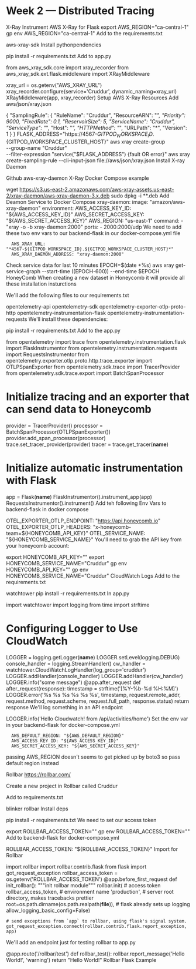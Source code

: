# Week 2 — Distributed Tracing

X-Ray
Instrument AWS X-Ray for Flask
export AWS_REGION="ca-central-1"
gp env AWS_REGION="ca-central-1"
Add to the requirements.txt

aws-xray-sdk
Install pythonpendencies

pip install -r requirements.txt
Add to app.py

from aws_xray_sdk.core import xray_recorder
from aws_xray_sdk.ext.flask.middleware import XRayMiddleware

xray_url = os.getenv("AWS_XRAY_URL")
xray_recorder.configure(service='Cruddur', dynamic_naming=xray_url)
XRayMiddleware(app, xray_recorder)
Setup AWS X-Ray Resources
Add aws/json/xray.json

{
  "SamplingRule": {
      "RuleName": "Cruddur",
      "ResourceARN": "*",
      "Priority": 9000,
      "FixedRate": 0.1,
      "ReservoirSize": 5,
      "ServiceName": "Cruddur",
      "ServiceType": "*",
      "Host": "*",
      "HTTPMethod": "*",
      "URLPath": "*",
      "Version": 1
  }
}
FLASK_ADDRESS="https://4567-${GITPOD_WORKSPACE_ID}.${GITPOD_WORKSPACE_CLUSTER_HOST}"
aws xray create-group \
   --group-name "Cruddur" \
   --filter-expression "service(\"$FLASK_ADDRESS\") {fault OR error}"
aws xray create-sampling-rule --cli-input-json file://aws/json/xray.json
Install X-ray Daemon

Github aws-xray-daemon X-Ray Docker Compose example

 wget https://s3.us-east-2.amazonaws.com/aws-xray-assets.us-east-2/xray-daemon/aws-xray-daemon-3.x.deb
 sudo dpkg -i **.deb
Add Deamon Service to Docker Compose
  xray-daemon:
    image: "amazon/aws-xray-daemon"
    environment:
      AWS_ACCESS_KEY_ID: "${AWS_ACCESS_KEY_ID}"
      AWS_SECRET_ACCESS_KEY: "${AWS_SECRET_ACCESS_KEY}"
      AWS_REGION: "us-east-1"
    command:
      - "xray -o -b xray-daemon:2000"
    ports:
      - 2000:2000/udp
We need to add these two env vars to our backend-flask in our docker-compose.yml file

      AWS_XRAY_URL: "*4567-${GITPOD_WORKSPACE_ID}.${GITPOD_WORKSPACE_CLUSTER_HOST}*"
      AWS_XRAY_DAEMON_ADDRESS: "xray-daemon:2000"
Check service data for last 10 minutes
EPOCH=$(date +%s)
aws xray get-service-graph --start-time $(($EPOCH-600)) --end-time $EPOCH
HoneyComb
When creating a new dataset in Honeycomb it will provide all these installation insturctions

We'll add the following files to our requirements.txt

opentelemetry-api 
opentelemetry-sdk 
opentelemetry-exporter-otlp-proto-http 
opentelemetry-instrumentation-flask 
opentelemetry-instrumentation-requests
We'll install these dependencies:

pip install -r requirements.txt
Add to the app.py

from opentelemetry import trace
from opentelemetry.instrumentation.flask import FlaskInstrumentor
from opentelemetry.instrumentation.requests import RequestsInstrumentor
from opentelemetry.exporter.otlp.proto.http.trace_exporter import OTLPSpanExporter
from opentelemetry.sdk.trace import TracerProvider
from opentelemetry.sdk.trace.export import BatchSpanProcessor
# Initialize tracing and an exporter that can send data to Honeycomb
provider = TracerProvider()
processor = BatchSpanProcessor(OTLPSpanExporter())
provider.add_span_processor(processor)
trace.set_tracer_provider(provider)
tracer = trace.get_tracer(__name__)
# Initialize automatic instrumentation with Flask
app = Flask(__name__)
FlaskInstrumentor().instrument_app(app)
RequestsInstrumentor().instrument()
Add teh following Env Vars to backend-flask in docker compose

OTEL_EXPORTER_OTLP_ENDPOINT: "https://api.honeycomb.io"
OTEL_EXPORTER_OTLP_HEADERS: "x-honeycomb-team=${HONEYCOMB_API_KEY}"
OTEL_SERVICE_NAME: "${HONEYCOMB_SERVICE_NAME}"
You'll need to grab the API key from your honeycomb account:

export HONEYCOMB_API_KEY=""
export HONEYCOMB_SERVICE_NAME="Cruddur"
gp env HONEYCOMB_API_KEY=""
gp env HONEYCOMB_SERVICE_NAME="Cruddur"
CloudWatch Logs
Add to the requirements.txt

watchtower
pip install -r requirements.txt
In app.py

import watchtower
import logging
from time import strftime
# Configuring Logger to Use CloudWatch
LOGGER = logging.getLogger(__name__)
LOGGER.setLevel(logging.DEBUG)
console_handler = logging.StreamHandler()
cw_handler = watchtower.CloudWatchLogHandler(log_group='cruddur')
LOGGER.addHandler(console_handler)
LOGGER.addHandler(cw_handler)
LOGGER.info("some message")
@app.after_request
def after_request(response):
    timestamp = strftime('[%Y-%b-%d %H:%M]')
    LOGGER.error('%s %s %s %s %s %s', timestamp, request.remote_addr, request.method, request.scheme, request.full_path, response.status)
    return response
We'll log something in an API endpoint

LOGGER.info('Hello Cloudwatch! from  /api/activities/home')
Set the env var in your backend-flask for docker-compose.yml

      AWS_DEFAULT_REGION: "${AWS_DEFAULT_REGION}"
      AWS_ACCESS_KEY_ID: "${AWS_ACCESS_KEY_ID}"
      AWS_SECRET_ACCESS_KEY: "${AWS_SECRET_ACCESS_KEY}"
passing AWS_REGION doesn't seems to get picked up by boto3 so pass default region instead

Rollbar
https://rollbar.com/

Create a new project in Rollbar called Cruddur

Add to requirements.txt

blinker
rollbar
Install deps

pip install -r requirements.txt
We need to set our access token

export ROLLBAR_ACCESS_TOKEN=""
gp env ROLLBAR_ACCESS_TOKEN=""
Add to backend-flask for docker-compose.yml

ROLLBAR_ACCESS_TOKEN: "${ROLLBAR_ACCESS_TOKEN}"
Import for Rollbar

import rollbar
import rollbar.contrib.flask
from flask import got_request_exception
rollbar_access_token = os.getenv('ROLLBAR_ACCESS_TOKEN')
@app.before_first_request
def init_rollbar():
    """init rollbar module"""
    rollbar.init(
        # access token
        rollbar_access_token,
        # environment name
        'production',
        # server root directory, makes tracebacks prettier
        root=os.path.dirname(os.path.realpath(__file__)),
        # flask already sets up logging
        allow_logging_basic_config=False)

    # send exceptions from `app` to rollbar, using flask's signal system.
    got_request_exception.connect(rollbar.contrib.flask.report_exception, app)
We'll add an endpoint just for testing rollbar to app.py

@app.route('/rollbar/test')
def rollbar_test():
    rollbar.report_message('Hello World!', 'warning')
    return "Hello World!"
Rollbar Flask Example
